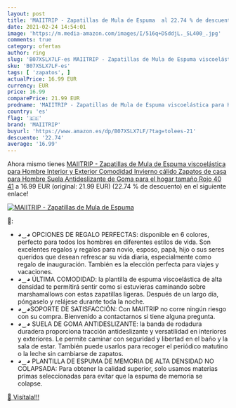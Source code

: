 ```yaml
---
layout: post
title: 'MAIITRIP - Zapatillas de Mula de Espuma  al 22.74 % de descuento'
date: 2021-02-24 14:54:01
image: 'https://m.media-amazon.com/images/I/516q+DSddjL._SL400_.jpg'
comments: true
category: ofertas
author: ring
slug: 'B07XSLX7LF-es MAIITRIP - Zapatillas de Mula de Espuma viscoelástica para...'
sku: 'B07XSLX7LF-es'
tags: [ 'zapatos', ]
actualPrice: 16.99 EUR
currency: EUR
price: 16.99
comparePrice: 21.99 EUR
prodname: 'MAIITRIP - Zapatillas de Mula de Espuma viscoelástica para Hombre Interior y Exterior Comodidad Invierno cálido Zapatos de casa para Hombre Suela Antideslizante de Goma para el hogar tamaño Rojo 40 41'
country: 'es'
flag: '🇪🇸'
brand: 'MAIITRIP'
buyurl: 'https://www.amazon.es/dp/B07XSLX7LF/?tag=tolees-21'
descuento: '22.74'
average: '16.99'
---
```


Ahora mismo tienes [MAIITRIP - Zapatillas de Mula de Espuma viscoelástica para Hombre Interior y Exterior Comodidad Invierno cálido Zapatos de casa para Hombre Suela Antideslizante de Goma para el hogar tamaño Rojo 40 41](https://www.amazon.es/dp/B07XSLX7LF/?tag=tolees-21) a 16.99 EUR (original: 21.99 EUR) (22.74 %  de descuento) en el siguiente enlace!

[![MAIITRIP - Zapatillas de Mula de Espuma ](https://m.media-amazon.com/images/I/516q+DSddjL._SL400_.jpg)](https://www.amazon.es/dp/B07XSLX7LF/?tag=tolees-21)

🔎:

- ◕‿◕ OPCIONES DE REGALO PERFECTAS: disponible en 6 colores, perfecto para todos los hombres en diferentes estilos de vida. Son excelentes regalos y regalos para novio, esposo, papá, hijo o sus seres queridos que desean refrescar su vida diaria, especialmente como regalo de inauguración. También es la elección perfecta para viajes y vacaciones.
- ◕‿◕ ÚLTIMA COMODIDAD: la plantilla de espuma viscoelástica de alta densidad te permitirá sentir como si estuvieras caminando sobre marshamallows con estas zapatillas ligeras. Después de un largo día, póngaselo y relájese durante toda la noche.
- ◕‿◕SOPORTE DE SATISFACCIÓN: Con MAIITRIP no corre ningún riesgo con su compra. Bienvenido a contactarnos si tiene alguna pregunta.
- ◕‿◕ SUELA DE GOMA ANTIDESLIZANTE: la banda de rodadura duradera proporciona tracción antideslizante y versatilidad en interiores y exteriores. Le permite caminar con seguridad y libertad en el baño y la sala de estar. También puede usarlos para recoger el periódico matutino o la leche sin cambiarse de zapatos.
- ◕‿◕ PLANTILLA DE ESPUMA DE MEMORIA DE ALTA DENSIDAD NO COLAPSADA: Para obtener la calidad superior, solo usamos materias primas seleccionadas para evitar que la espuma de memoria se colapse.

[🛒 Visítala!!!](https://www.amazon.es/dp/B07XSLX7LF/?tag=tolees-21)

